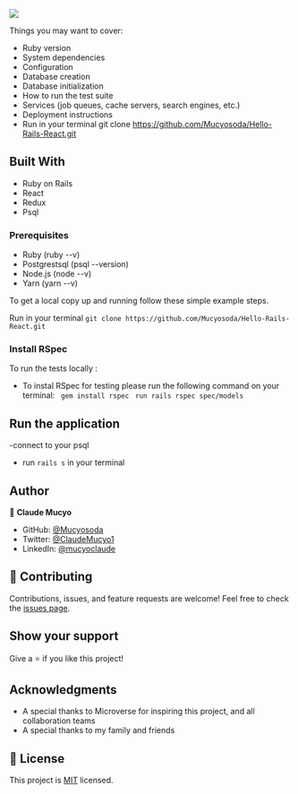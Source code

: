 ![](https://img.shields.io/badge/Microverse-blueviolet)

Things you may want to cover:

* Ruby version
* System dependencies
* Configuration
* Database creation
* Database initialization
* How to run the test suite
* Services (job queues, cache servers, search engines, etc.)
* Deployment instructions
* Run in your terminal git clone https://github.com/Mucyosoda/Hello-Rails-React.git


## Built With
* Ruby on Rails
* React
* Redux
* Psql

### Prerequisites

* Ruby (ruby --v)
* Postgrestsql (psql --version)
* Node.js (node --v)
* Yarn (yarn --v)

To get a local copy up and running follow these simple example steps.

Run in your terminal `git clone https://github.com/Mucyosoda/Hello-Rails-React.git`

### Install RSpec

To run the tests locally :
* To instal RSpec for testing please run the following command on your terminal:
 ` gem install rspec`
 ` run rails rspec spec/models`


## Run the application
-connect to your psql
-  run `rails s` in your terminal

## Author
👤 **Claude Mucyo**
* GitHub: [@Mucyosoda](https://github.com/Mucyosoda)
* Twitter: [@ClaudeMucyo1](https://twitter.com/ClaudeMucyo1)
* LinkedIn: [@mucyoclaude](linkedin.com/in/mucyoclaude)

## 🤝 Contributing

Contributions, issues, and feature requests are welcome!
Feel free to check the [issues page](../../issues).

## Show your support

Give a ⭐️ if you like this project!

## Acknowledgments

- A special thanks to Microverse for inspiring this project, and all collaboration teams
- A special thanks to my family and friends

## 📝 License

This project is [MIT](./MIT.md) licensed.